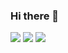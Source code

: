 ### Hi there 👋


![](https://github-profile-summary-cards.vercel.app/api/cards/profile-details?username=khyrki&theme=nord_dark)
![](https://github-profile-summary-cards.vercel.app/api/cards/stats?username=khyrki&theme=nord_dark)
 ![](https://github-profile-summary-cards.vercel.app/api/cards/productive-time?username=khyrki&theme=nord_dark)




<!--
**Khyrki/Khyrki** is a ✨ _special_ ✨ repository because its `README.md` (this file) appears on your GitHub profile.

Here are some ideas to get you started:

- 🔭 I’m currently working on ...
- 🌱 I’m currently learning ...
- 👯 I’m looking to collaborate on ...
- 🤔 I’m looking for help with ...
- 💬 Ask me about ...
- 📫 How to reach me: ...
- 😄 Pronouns: ...
- ⚡ Fun fact: ...
-->
